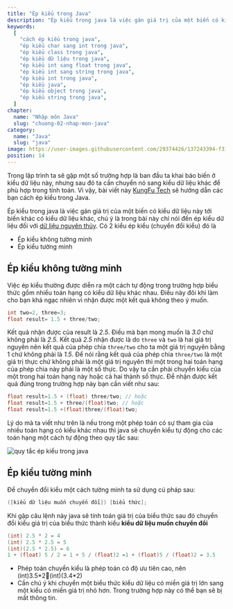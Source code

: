 ```yaml
---
title: "Ép kiểu trong Java"
description: "Ép kiểu trong java là việc gán giá trị của một biến có kiểu dữ liệu này tới biến khác có kiểu dữ liệu khác"
keywords:
  [
    "cách ép kiểu trong java",
    "ép kiểu char sang int trong java",
    "ép kiểu class trong java",
    "ép kiểu dữ liệu trong java",
    "ép kiểu int sang float trong java",
    "ép kiểu int sang string trong java",
    "ép kiểu int trong java",
    "ép kiểu java",
    "ép kiểu object trong java",
    "ép kiểu string trong java",
  ]
chapter:
  name: "Nhập môn Java"
  slug: "chuong-02-nhap-mon-java"
category:
  name: "Java"
  slug: "java"
image: https://user-images.githubusercontent.com/29374426/137243394-f31122f7-8b8c-4d1b-a194-9a0a4a679c61.png
position: 14
---
```


Trong lập trình ta sẽ gặp một số trường hợp là ban đầu ta khai báo biến ở kiểu dữ liệu này, nhưng sau đó ta cần chuyển nó sang kiểu dữ liệu khác để phù hợp trong tính toán. Vì vậy, bài viết này [KungFu Tech](https://kungfutech.edu.vn/) sẽ hướng dẫn các bạn cách ép kiểu trong Java.

Ép kiểu trong java là việc gán giá trị của một biến có kiểu dữ liệu này tới biến khác có kiểu dữ liệu khác, chú ý là trong bài này chỉ nói đến ép kiểu dữ liệu đối với [dữ liệu nguyên thủy](/bai-viet/java/cac-kieu-du-lieu-trong-java). Có 2 kiểu ép kiểu (chuyển đổi kiểu) đó là

- Ép kiểu không tường minh
- Ép kiểu tường minh

## Ép kiểu không tường minh

Việc ép kiểu thường được diễn ra một cách tự động trong trường hợp biểu thức gồm nhiều toán hạng có kiểu dữ liệu khác nhau. Điều này đôi khi làm cho bạn khá ngạc nhiên vì nhận được một kết quả không theo ý muốn.

<content-example />

```java
int two=2, three=3;
float result= 1.5 + three/two;
```

Kết quả nhận được của result là _2.5_. Điều mà bạn mong muốn là _3.0_ chứ không phải là _2.5_. Kết quả _2.5_ nhận được là do `three` và `two` là hai giá trị nguyên nên kết quả của phép chia `three/two` cho ta một giá trị nguyên bằng 1 chứ không phải là _1.5_. Để nói rằng kết quả của phép chia `three/two` là một giá trị thực chứ không phải là một giá trị nguyên thì một trong hai toán hạng của phép chia này phải là một số thực. Do vậy ta cần phải chuyển kiểu của một trong hai toán hạng này hoặc cả hai thành số thực. Để nhận được kết quả đúng trong trường hợp này bạn cần viết như sau:

```java
float result=1.5 + (float) three/two; // hoặc
float result=1.5 + three/(float)two; // hoặc
float result=1.5 +(float)three/(float)two;
```

Lý do mà ta viết như trên là nếu trong một phép toán có sự tham gia của nhiều toán hạng có kiểu khác nhau thì java sẽ chuyển kiểu tự động cho các toán hạng một cách tự động theo quy tắc sau:

![quy tắc ép kiểu trong java](https://user-images.githubusercontent.com/29374426/137243394-f31122f7-8b8c-4d1b-a194-9a0a4a679c61.png)

## Ép kiểu tường minh

Để chuyển đổi kiểu một cách tường minh ta sử dụng cú pháp sau:

```java
([kiểu dữ liệu muốn chuyển đổi]) [biểu thức];
```

Khi gặp câu lệnh này java sẽ tính toán giá trị của biểu thức sau đó chuyển đổi kiểu giá trị của biểu thức thành kiểu **kiểu dữ liệu muốn chuyển đổi**

```java
(int) 2.5 * 2 = 4
(int) 2.5 * 2.5 = 5
(int)(2.5 * 2.5) = 6
1 + (float) 5 / 2 = 1 + 5 / (float)2 =1 + (float)5 / (float)2 = 3.5
```

<content-note>
  <ul>
    <li>Phép toán chuyển kiểu là phép toán có độ ưu tiên cao, nên (int)3.5*2(int)(3.4*2)</li>
    <li>Cần chú ý khi chuyển một biểu thức kiểu dữ liệu có miền giá trị lớn sang một kiểu có miền giá trị nhỏ hơn. Trong trường hợp này có thể bạn sẽ bị mất thông tin.</li>
  </ul>
</content-note>
